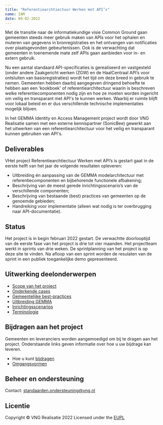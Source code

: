 ```yaml
---
title: "Referentiearchtiectuur Werken met API’s"
name: IAM
date: 09-02-2022
---
```


Met de transitie naar de informatiekundige visie Common Ground gaan gemeenten steeds meer gebruik maken van APIs voor het ophalen en muteren van gegevens in bronregistraties en het ontvangen van notificaties over plaatsgevonden gebeurtenissen. Ook is de verwachting dat gemeenten in toenemende mate zelf APIs gaan aanbieden voor in- en extern gebruik. 

Nu een aantal standaard API-specificaties is gerealiseerd en vastgesteld (onder andere Zaakgericht werken (ZGW) en de HaalCentraal API’s voor ontsluiten van basisregistraties) wordt het tijd om deze breed in gebruik te nemen. Gemeenten hebben daarbij aangegeven dringend behoefte te hebben aan een 'kookboek' of referentiearchitectuur waarin is beschreven welke referentiecomponenten nodig zijn en hoe ze moeten worden ingericht om veilig en transparant met API's te kunnen werken. Waarbij er ruimte blijft voor lokaal beleid en er dus verschillende technische implementaties mogelijk blijven.

In het GEMMA Identity en Access Management project wordt door VNG Realisatie samen met een externe kennispartner (SonicBee) gewerkt aan het uitwerken van een referentiearchitectuur voor het veilig en transparant kunnen gebruiken van API's.

## Deliverables
VHet project Referentiearchtiectuur Werken met API’s is gestart gaat in de eerste helft van het jaar de volgende resultaten opleveren:
* Uitbreiding én aanpassing van de GEMMA modelarchitectuur met referentiecomponenten en bijbehorende functionele afbakening;
* Beschrijving van de meest gerede inrichtingsscenario’s van de verschillende componenten;
* Beschrijving van bestaande (best) practices van gemeenten op de genoemde gebieden;
* Handreiking voor implementatie (alleen wat nodig is ter overbrugging naar API-documentatie).

## Status 
Het project is in begin februari 2022 gestart. De verwachtte doorlooptijd van de eerste fase van het project is drie tot vier maanden. Het projectteam werkt in sprints van drie weken. De sprintplanning van het project is op deze site te vinden. Na afloop van een sprint worden de resulaten van de sprint in een publiek toegankelijke demo gepresenteerd.

## Uitwerking deelonderwerpen
- [Scope van het project](./_content/scope/index.md)
- [Onderkende cases](./_content/uitwerking/cases/index.md)
- [Gemeentelijke best-practices](./_content/uitwerking/bestpractices/index.md)
- [Uitbreiding GEMMA](./_content/uitwerking/gemma/index.md)
- [Inrichtingsscenarios](./_content/uitwerking/inrichtingsscenarios/index.md)
- [Terminologie](./_content/uitwerking/terminologie/index.md)

## Bijdragen aan het project
Gemeenten en leveranciers worden aangemoedigd om bij te dragen aan het project. Onderstaande links geven informatie over hoe u uw bijdrage kan leveren.
* Hoe u kunt [bijdragen](https://github.com/VNG-Realisatie/Tutorial/blob/master/CONTRIBUTING.md)
* [Omgangsvormen](https://github.com/VNG-Realisatie/Tutorial/blob/master/CODE_OF_CONDUCT.md)

## Beheer en ondersteuning
Contact: standaarden.ondersteuning@vng.nl

## Licentie
Copyright &copy; VNG Realisatie 2022
Licensed under the [EUPL](https://github.com/VNG-Realisatie/IAM/blob/master/LICENSE.md)
